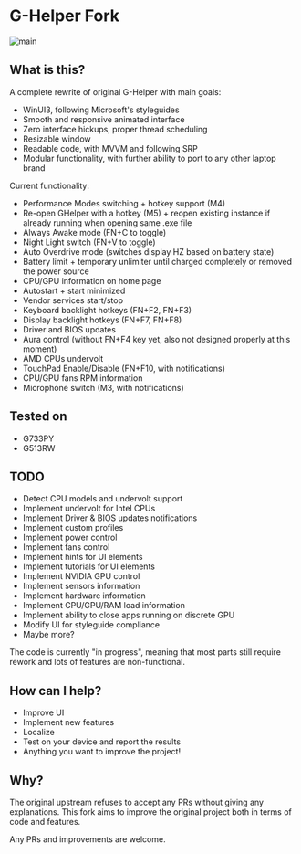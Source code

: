 # G-Helper Fork

![main](https://github.com/gallardo994/g-helper/blob/main/docs/screenshot1.png?raw=true)

## What is this?

A complete rewrite of original G-Helper with main goals:
- WinUI3, following Microsoft's styleguides
- Smooth and responsive animated interface
- Zero interface hickups, proper thread scheduling
- Resizable window
- Readable code, with MVVM and following SRP
- Modular functionality, with further ability to port to any other laptop brand

Current functionality:
- Performance Modes switching + hotkey support (M4)
- Re-open GHelper with a hotkey (M5) + reopen existing instance if already running when opening same .exe file
- Always Awake mode (FN+C to toggle)
- Night Light switch (FN+V to toggle)
- Auto Overdrive mode (switches display HZ based on battery state)
- Battery limit + temporary unlimiter until charged completely or removed the power source
- CPU/GPU information on home page
- Autostart + start minimized
- Vendor services start/stop
- Keyboard backlight hotkeys (FN+F2, FN+F3)
- Display backlight hotkeys (FN+F7, FN+F8)
- Driver and BIOS updates
- Aura control (without FN+F4 key yet, also not designed properly at this moment)
- AMD CPUs undervolt
- TouchPad Enable/Disable (FN+F10, with notifications)
- CPU/GPU fans RPM information
- Microphone switch (M3, with notifications)

## Tested on
- G733PY
- G513RW

## TODO
- Detect CPU models and undervolt support
- Implement undervolt for Intel CPUs
- Implement Driver & BIOS updates notifications
- Implement custom profiles
- Implement power control
- Implement fans control
- Implement hints for UI elements
- Implement tutorials for UI elements
- Implement NVIDIA GPU control
- Implement sensors information
- Implement hardware information
- Implement CPU/GPU/RAM load information
- Implement ability to close apps running on discrete GPU
- Modify UI for styleguide compliance
- Maybe more?

The code is currently "in progress", meaning that most parts still require rework and lots of features are non-functional.

## How can I help?
- Improve UI
- Implement new features
- Localize
- Test on your device and report the results
- Anything you want to improve the project!

## Why?

The original upstream refuses to accept any PRs without giving any explanations.
This fork aims to improve the original project both in terms of code and features.

Any PRs and improvements are welcome.